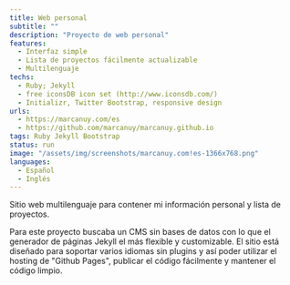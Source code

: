 ```yaml
---
title: Web personal
subtitle: ""
description: "Proyecto de web personal"
features:
  - Interfaz simple
  - Lista de proyectos fácilmente actualizable
  - Multilenguaje
techs:
  - Ruby; Jekyll
  - free iconsDB icon set (http://www.iconsdb.com/)
  - Initializr, Twitter Bootstrap, responsive design
urls:
  - https://marcanuy.com/es
  - https://github.com/marcanuy/marcanuy.github.io
tags: Ruby Jekyll Bootstrap
status: run
image: "/assets/img/screenshots/marcanuy.com!es-1366x768.png"
languages:
  - Español
  - Inglés
---
```


Sitio web multilenguaje para contener mi información personal y lista de proyectos. 

Para este proyecto buscaba un CMS sin bases de datos con lo que el generador de páginas Jekyll el más flexible y customizable. El sitio está diseñado para soportar varios idiomas sin plugins y así poder utilizar el hosting de "Github Pages", publicar el código fácilmente y mantener el código limpio.
